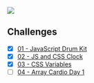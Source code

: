 [![](https://javascript30.com/images/JS3-social-share.png)](https://javascript30.com/)

## Challenges

- [x] [01 - JavaScript Drum Kit](01%20-%20JavaScript%20Drum%20Kit)
- [x] [02 - JS and CSS Clock](02%20-%20JS%20and%20CSS%20Clock)
- [x] [03 - CSS Variables](03%20-%20CSS%20Variables)
- [ ] [04 - Array Cardio Day 1](04%20-%20Array%20Cardio%20Day%201)